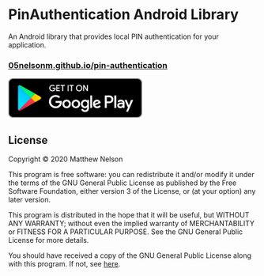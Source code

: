 PinAuthentication Android Library
====
An Android library that provides local PIN authentication for your application.

### [05nelsonm.github.io/pin-authentication](https://05nelsonm.github.io/pin-authentication)  

<a href="https://play.google.com/store/apps/details?id=io.matthewnelson.pin_authentication_demo" target="_blank"><img height=80 alt="Get it on Google Play" src="docs/assets/google_play_badge.png"/></a>

## License

Copyright &copy; 2020  Matthew Nelson

This program is free software: you can redistribute it and/or modify
it under the terms of the GNU General Public License as published by
the Free Software Foundation, either version 3 of the License, or
(at your option) any later version.

This program is distributed in the hope that it will be useful,
but WITHOUT ANY WARRANTY; without even the implied warranty of
MERCHANTABILITY or FITNESS FOR A PARTICULAR PURPOSE.  See the
GNU General Public License for more details.

You should have received a copy of the GNU General Public License along
with this program.  If not, see <a href="https://www.gnu.org/licenses/gpl-3.0.html" target="_blank">here</a>.